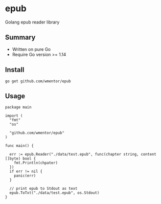 # epub

Golang epub reader library

## Summary

* Written on pure Go
* Require Go version >= 1.14

## Install

```plaintext
go get github.com/wmentor/epub
```

## Usage

```golang
package main

import (
  "fmt"
  "os"

  "github.com/wmentor/epub"
)

func main() {

  err := epub.Reader("./data/test.epub", func(chapter string, content []byte) bool {
    fmt.Println(chpater)
  })
  if err != nil {
    panic(err)
  }

  // print epub to Stdout as text
  epub.ToTxt("./data/test.epub", os.Stdout)
}
```
